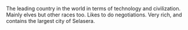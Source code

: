 The leading country in the world in terms of technology and civilization. Mainly elves but other races too. Likes to do negotiations. Very rich, and contains the largest city of Selasera.